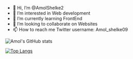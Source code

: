 - 👋 Hi, I’m @AmolShelke2
- 👀 I’m interested in Web development
- 🌱 I’m currently learning FrontEnd
- 💞️ I’m looking to collaborate on Websites
- 📫 How to reach me Twitter username: Amol_shelke09



![Amol's GitHub stats](https://github-readme-stats.vercel.app/api?username=AmolShelke2&show_icons=true&theme=radical)


[![Top Langs](https://github-readme-stats.vercel.app/api/top-langs/?username=AmolShelke2)](https://github.com/AmolShelke2/github-readme-stats)

<!---
AmolShelke2/AmolShelke2 is a ✨ special ✨ repository because its `README.md` (this file) appears on your GitHub profile.
You can click the Preview link to take a look at your changes.
--->
